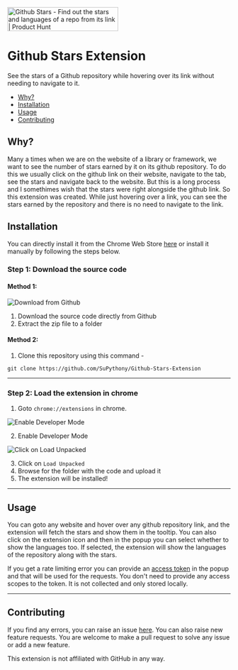 <a href="https://www.producthunt.com/posts/github-stars-2?utm_source=badge-featured&utm_medium=badge&utm_souce=badge-github&#0045;stars&#0045;2" target="_blank"><img src="https://api.producthunt.com/widgets/embed-image/v1/featured.svg?post_id=351360&theme=light" alt="Github&#0032;Stars - Find&#0032;out&#0032;the&#0032;stars&#0032;and&#0032;languages&#0032;of&#0032;a&#0032;repo&#0032;from&#0032;its&#0032;link | Product Hunt" style="width: 250px; height: 54px;" width="250" height="54" /></a>

# Github Stars Extension

See the stars of a Github repository while hovering over its link without needing to navigate to it.

- <a href="#why">Why?</a>
- <a href="#installation">Installation</a>
- <a href="#usage">Usage</a>
- <a href="#contributing">Contributing</a>


## Why?

Many a times when we are on the website of a library or framework, we want to see the number of stars earned by it on its github repository. To do this we usually click on the github link on their website, navigate to the tab, see the stars and navigate back to the website. But this is a long process and I somethimes wish that the stars were right alongside the github link. So this extension was created. While just hovering over a link, you can see the stars earned by the repository and there is no need to navigate to the link.

## Installation

You can directly install it from the Chrome Web Store [here](https://chrome.google.com/webstore/detail/github-stars/gppcomlihamjbakpnjafgmolpieofdmm) or install it manually by following the steps below.

### Step 1: Download the source code

#### Method 1:

![Download from Github](https://user-images.githubusercontent.com/67601246/150910674-61ad2887-44ce-4758-ad77-4570fdbe83d4.JPG)
1. Download the source code directly from Github
2. Extract the zip file to a folder

#### Method 2:

1. Clone this repository using this command - 
```
git clone https://github.com/SuPythony/Github-Stars-Extension
```
---
### Step 2: Load the extension in chrome

1. Goto `chrome://extensions` in chrome.

![Enable Developer Mode](https://user-images.githubusercontent.com/67601246/150910697-3f1215da-6806-4e99-a587-22fe0bb38810.png)

2. Enable Developer Mode

![Click on Load Unpacked](https://user-images.githubusercontent.com/67601246/150910727-5c46186a-7677-4d67-b146-56664c72b971.JPG)

3. Click on `Load Unpacked`
4. Browse for the folder with the code and upload it
5. The extension will be installed!

---

## Usage

You can goto any website and hover over any github repository link, and the extension will fetch the stars and show them in the tooltip. You can also click on the extension icon and then in the popup you can select whether to show the languages too. If selected, the extension will show the languages of the repository along with the stars.

If you get a rate limiting error you can provide an [access token](https://docs.github.com/en/authentication/keeping-your-account-and-data-secure/creating-a-personal-access-token) in the popup and that will be used for the requests. You don't need to provide any access scopes to the token. It is not collected and only stored locally.

---

## Contributing

If you find any errors, you can raise an issue [here](https://github.com/SuPythony/Github-Stars-Extension/issues). You can also raise new feature requests. You are welcome to make a pull request to solve any issue or add a new feature.

This extension is not affiliated with GitHub in any way.
